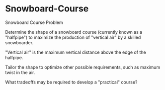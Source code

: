 # Snowboard-Course
Snowboard Course
Problem	 
 	
Determine the shape of a snowboard course (currently known as a "halfpipe") to maximize the production of "vertical air" by a skilled snowboarder.

"Vertical air" is the maximum vertical distance above the edge of the halfpipe.

Tailor the shape to optimize other possible requirements, such as maximum twist in the air.

What tradeoffs may be required to develop a "practical" course?

